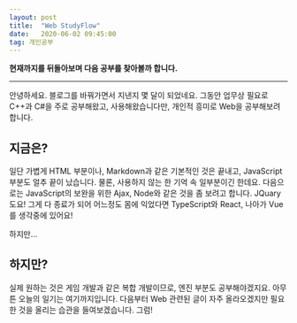 ```yaml
---
layout: post
title:  "Web StudyFlow"
date:   2020-06-02 09:45:00
tag: 개인공부
---
```


**현재까지를 뒤돌아보며 다음 공부를 찾아볼까 합니다.**

___

안녕하세요. 블로그를 바꿔가면서 지낸지 몇 달이 되었네요.
그동안 업무상 필요로 C++과 C#을 주로 공부해왔고, 사용해왔습니다만,
개인적 흥미로 Web을 공부해보려 합니다.

## 지금은?

일단 가볍게 HTML 부분이나, Markdown과 같은 기본적인 것은 끝내고, JavaScript 부분도 얼추 끝이 났습니다.
물론, 사용하지 않는 한 기억 속 일부분이긴 한데요.
다음으로는 JavaScript의 보완을 위한 Ajax, Node와 같은 것을 좀 보려고 합니다. JQuary도요!
그게 다 종료가 되어 어느정도 몸에 익었다면 TypeScript와 React, 나아가 Vue를 생각중에 있어요!

하지만...


## 하지만?
	
실제 원하는 것은 게임 개발과 같은 복합 개발이므로, 엔진 부분도 공부해야겠지요.
아무튼 오늘의 일기는 여기까지입니다. 다음부터 Web 관련된 글이 자주 올라오겠지만 필요한 것을 올리는 습관을 들여보겠습니다. 그럼!
